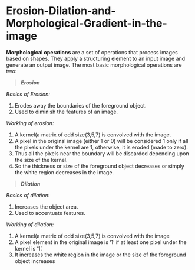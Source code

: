 # Erosion-Dilation-and-Morphological-Gradient-in-the-image

**Morphological operations** are a set of operations that process images based on shapes. They apply a structuring element to an input image and generate an output image. 
The most basic morphological operations are two: 
> ***Erosion***

  *Basics of Erosion:*
  1. Erodes away the boundaries of the foreground object.
  2. Used to diminish the features of an image.
  
  *Working of erosion:*
  1. A kernel(a matrix of odd size(3,5,7) is convolved with the image.
  2. A pixel in the original image (either 1 or 0) will be considered 1 only if all the pixels under the kernel are 1, otherwise, it is eroded (made to zero).
  3. Thus all the pixels near the boundary will be discarded depending upon the size of the kernel.
  4. So the thickness or size of the foreground object decreases or simply the white region decreases in the image.
> ***Dilation***

  *Basics of dilation:*
  1. Increases the object area.
  2. Used to accentuate features.

  *Working of dilation:*
  1. A kernel(a matrix of odd size(3,5,7) is convolved with the image
  2. A pixel element in the original image is ‘1’ if at least one pixel under the kernel is ‘1’.
  3. It increases the white region in the image or the size of the foreground object increases 
